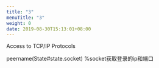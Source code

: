 ```yaml
---
title: "3"
menuTitle: "3"
weight: 0
date: 2019-08-30T15:13:01+08:00
---
```

Access to TCP/IP Protocols


peername(State#state.socket) %socket获取登录的ip和端口
